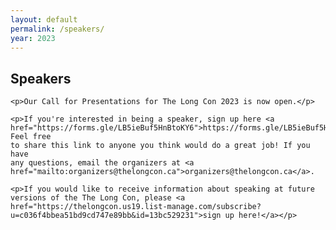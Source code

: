 ```yaml
---
layout: default
permalink: /speakers/
year: 2023
---
```


<div class="row marketing">
  <div class="col-lg-12">
    <h2>Speakers</h2>

    <p>Our Call for Presentations for The Long Con 2023 is now open.</p>

    <p>If you're interested in being a speaker, sign up here <a href="https://forms.gle/LB5ieBuf5HnBtoKY6">https://forms.gle/LB5ieBuf5HnBtoKY6</a>. Feel free
    to share this link to anyone you think would do a great job! If you have
    any questions, email the organizers at <a href="mailto:organizers@thelongcon.ca">organizers@thelongcon.ca</a>.

    <p>If you would like to receive information about speaking at future versions of the The Long Con, please <a href="https://thelongcon.us19.list-manage.com/subscribe?u=c036f4bbea51bd9cd747e89bb&id=13bc529231">sign up here!</a></p>
  </div>
</div>
